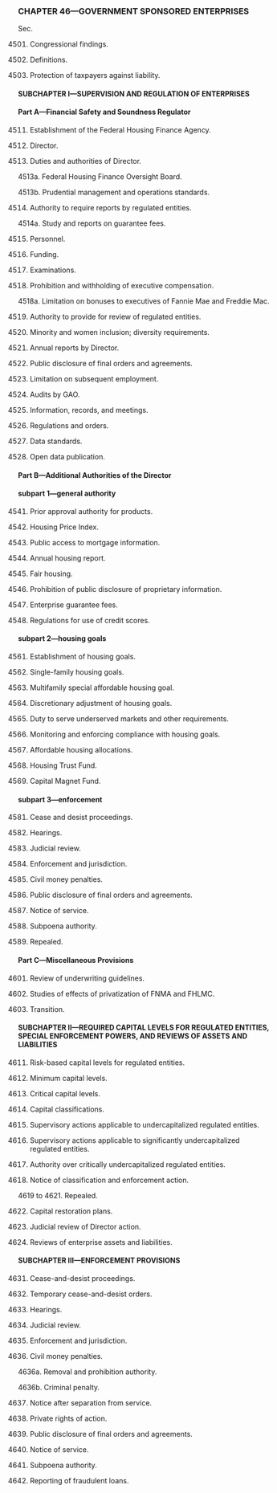 ### **CHAPTER 46—GOVERNMENT SPONSORED ENTERPRISES** ###

Sec.

4501. Congressional findings.

4502. Definitions.

4503. Protection of taxpayers against liability.

#### SUBCHAPTER I—SUPERVISION AND REGULATION OF ENTERPRISES ####

#### Part A—Financial Safety and Soundness Regulator ####

4511. Establishment of the Federal Housing Finance Agency.

4512. Director.

4513. Duties and authorities of Director.

4513a. Federal Housing Finance Oversight Board.

4513b. Prudential management and operations standards.

4514. Authority to require reports by regulated entities.

4514a. Study and reports on guarantee fees.

4515. Personnel.

4516. Funding.

4517. Examinations.

4518. Prohibition and withholding of executive compensation.

4518a. Limitation on bonuses to executives of Fannie Mae and Freddie Mac.

4519. Authority to provide for review of regulated entities.

4520. Minority and women inclusion; diversity requirements.

4521. Annual reports by Director.

4522. Public disclosure of final orders and agreements.

4523. Limitation on subsequent employment.

4524. Audits by GAO.

4525. Information, records, and meetings.

4526. Regulations and orders.

4527. Data standards.

4528. Open data publication.

#### Part B—Additional Authorities of the Director ####

#### subpart 1—general authority ####

4541. Prior approval authority for products.

4542. Housing Price Index.

4543. Public access to mortgage information.

4544. Annual housing report.

4545. Fair housing.

4546. Prohibition of public disclosure of proprietary information.

4547. Enterprise guarantee fees.

4548. Regulations for use of credit scores.

#### subpart 2—housing goals ####

4561. Establishment of housing goals.

4562. Single-family housing goals.

4563. Multifamily special affordable housing goal.

4564. Discretionary adjustment of housing goals.

4565. Duty to serve underserved markets and other requirements.

4566. Monitoring and enforcing compliance with housing goals.

4567. Affordable housing allocations.

4568. Housing Trust Fund.

4569. Capital Magnet Fund.

#### subpart 3—enforcement ####

4581. Cease and desist proceedings.

4582. Hearings.

4583. Judicial review.

4584. Enforcement and jurisdiction.

4585. Civil money penalties.

4586. Public disclosure of final orders and agreements.

4587. Notice of service.

4588. Subpoena authority.

4589. Repealed.

#### Part C—Miscellaneous Provisions ####

4601. Review of underwriting guidelines.

4602. Studies of effects of privatization of FNMA and FHLMC.

4603. Transition.

#### SUBCHAPTER II—REQUIRED CAPITAL LEVELS FOR REGULATED ENTITIES, SPECIAL ENFORCEMENT POWERS, AND REVIEWS OF ASSETS AND LIABILITIES ####

4611. Risk-based capital levels for regulated entities.

4612. Minimum capital levels.

4613. Critical capital levels.

4614. Capital classifications.

4615. Supervisory actions applicable to undercapitalized regulated entities.

4616. Supervisory actions applicable to significantly undercapitalized regulated entities.

4617. Authority over critically undercapitalized regulated entities.

4618. Notice of classification and enforcement action.

4619 to 4621. Repealed.

4622. Capital restoration plans.

4623. Judicial review of Director action.

4624. Reviews of enterprise assets and liabilities.

#### SUBCHAPTER III—ENFORCEMENT PROVISIONS ####

4631. Cease-and-desist proceedings.

4632. Temporary cease-and-desist orders.

4633. Hearings.

4634. Judicial review.

4635. Enforcement and jurisdiction.

4636. Civil money penalties.

4636a. Removal and prohibition authority.

4636b. Criminal penalty.

4637. Notice after separation from service.

4638. Private rights of action.

4639. Public disclosure of final orders and agreements.

4640. Notice of service.

4641. Subpoena authority.

4642. Reporting of fraudulent loans.